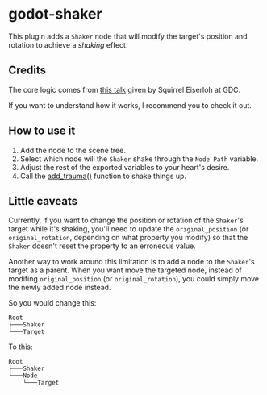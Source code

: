 # godot-shaker

This plugin adds a `Shaker` node that will modify the target's position and rotation to achieve a _shaking_ effect.

## Credits

The core logic comes from [this talk](https://www.youtube.com/watch?v=tu-Qe66AvtY) given by Squirrel Eiserloh at GDC.

If you want to understand how it works, I recommend you to check it out.

## How to use it

1. Add the node to the scene tree.
2. Select which node will the `Shaker` shake through the `Node Path` variable.
3. Adjust the rest of the exported variables to your heart's desire.
4. Call the [add_trauma()](https://github.com/Awkor/godot-shaker/blob/master/addons/shaker/source/ShakerNode.gd#L94) function to shake things up.

## Little caveats

Currently, if you want to change the position or rotation of the `Shaker`'s target while it's shaking, you'll need to update the `original_position` (or `original_rotation`, depending on what property you modify) so that the `Shaker` doesn't reset the property to an erroneous value.

Another way to work around this limitation is to add a node to the `Shaker`'s target as a parent. When you want move the targeted node, instead of modifing `original_position` (or `original_rotation`), you could simply move the newly added node instead.

So you would change this:

```
Root
├───Shaker
└───Target
```

To this:

```
Root
├───Shaker
└───Node
    └───Target
```
